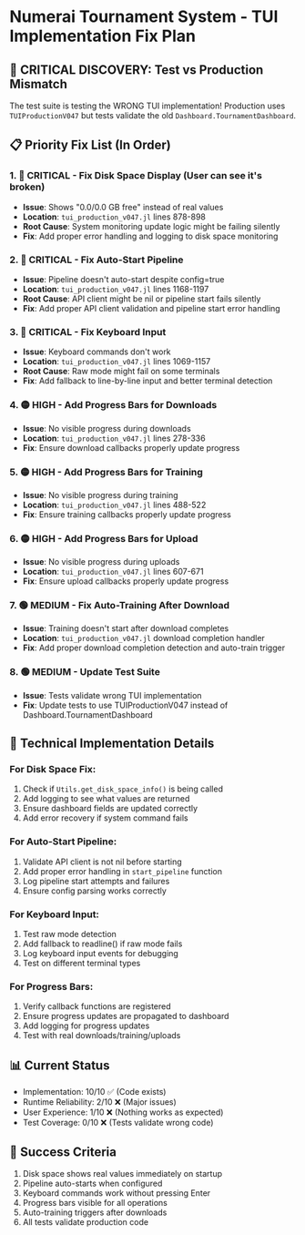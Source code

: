 # Numerai Tournament System - TUI Implementation Fix Plan

## 🚨 CRITICAL DISCOVERY: Test vs Production Mismatch
The test suite is testing the WRONG TUI implementation! Production uses `TUIProductionV047` but tests validate the old `Dashboard.TournamentDashboard`.

## 📋 Priority Fix List (In Order)

### 1. 🔴 CRITICAL - Fix Disk Space Display (User can see it's broken)
- **Issue**: Shows "0.0/0.0 GB free" instead of real values
- **Location**: `tui_production_v047.jl` lines 878-898
- **Root Cause**: System monitoring update logic might be failing silently
- **Fix**: Add proper error handling and logging to disk space monitoring

### 2. 🔴 CRITICAL - Fix Auto-Start Pipeline
- **Issue**: Pipeline doesn't auto-start despite config=true
- **Location**: `tui_production_v047.jl` lines 1168-1197
- **Root Cause**: API client might be nil or pipeline start fails silently
- **Fix**: Add proper API client validation and pipeline start error handling

### 3. 🔴 CRITICAL - Fix Keyboard Input
- **Issue**: Keyboard commands don't work
- **Location**: `tui_production_v047.jl` lines 1069-1157
- **Root Cause**: Raw mode might fail on some terminals
- **Fix**: Add fallback to line-by-line input and better terminal detection

### 4. 🟡 HIGH - Add Progress Bars for Downloads
- **Issue**: No visible progress during downloads
- **Location**: `tui_production_v047.jl` lines 278-336
- **Fix**: Ensure download callbacks properly update progress

### 5. 🟡 HIGH - Add Progress Bars for Training
- **Issue**: No visible progress during training
- **Location**: `tui_production_v047.jl` lines 488-522
- **Fix**: Ensure training callbacks properly update progress

### 6. 🟡 HIGH - Add Progress Bars for Upload
- **Issue**: No visible progress during uploads
- **Location**: `tui_production_v047.jl` lines 607-671
- **Fix**: Ensure upload callbacks properly update progress

### 7. 🟢 MEDIUM - Fix Auto-Training After Download
- **Issue**: Training doesn't start after download completes
- **Location**: `tui_production_v047.jl` download completion handler
- **Fix**: Add proper download completion detection and auto-train trigger

### 8. 🟢 MEDIUM - Update Test Suite
- **Issue**: Tests validate wrong TUI implementation
- **Fix**: Update tests to use TUIProductionV047 instead of Dashboard.TournamentDashboard

## 🔧 Technical Implementation Details

### For Disk Space Fix:
1. Check if `Utils.get_disk_space_info()` is being called
2. Add logging to see what values are returned
3. Ensure dashboard fields are updated correctly
4. Add error recovery if system command fails

### For Auto-Start Pipeline:
1. Validate API client is not nil before starting
2. Add proper error handling in `start_pipeline` function
3. Log pipeline start attempts and failures
4. Ensure config parsing works correctly

### For Keyboard Input:
1. Test raw mode detection
2. Add fallback to readline() if raw mode fails
3. Log keyboard input events for debugging
4. Test on different terminal types

### For Progress Bars:
1. Verify callback functions are registered
2. Ensure progress updates are propagated to dashboard
3. Add logging for progress updates
4. Test with real downloads/training/uploads

## 📊 Current Status
- Implementation: 10/10 ✅ (Code exists)
- Runtime Reliability: 2/10 ❌ (Major issues)
- User Experience: 1/10 ❌ (Nothing works as expected)
- Test Coverage: 0/10 ❌ (Tests validate wrong code)

## 🎯 Success Criteria
1. Disk space shows real values immediately on startup
2. Pipeline auto-starts when configured
3. Keyboard commands work without pressing Enter
4. Progress bars visible for all operations
5. Auto-training triggers after downloads
6. All tests validate production code
